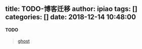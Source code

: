 title: TODO-博客迁移
author: ipiao
tags: []
categories: []
date: 2018-12-14 10:48:00
---

#### TODO
> [ghost](ghost.yukk.top)